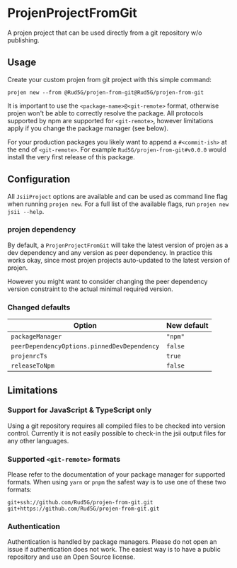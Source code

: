 # ProjenProjectFromGit

A projen project that can be used directly from a git repository w/o publishing.

## Usage

Create your custom projen from git project with this simple command:

```console
projen new --from @Rud5G/projen-from-git@Rud5G/projen-from-git
```

It is important to use the `<package-name>@<git-remote>` format, otherwise projen won't be able to correctly resolve the package.
All protocols supported by npm are supported for `<git-remote>`, however limitations apply if you change the package manager (see below).

For your production packages you likely want to append a `#<commit-ish>` at the end of `<git-remote>`.
For example `Rud5G/projen-from-git#v0.0.0` would install the very first release of this package.

## Configuration

All `JsiiProject` options are available and can be used as command line flag when running `projen new`.
For a full list of the available flags, run `projen new jsii --help`.

### projen dependency

By default, a `ProjenProjectFromGit` will take the latest version of projen as a dev dependency and any version as peer dependency.
In practice this works okay, since most projen projects auto-updated to the latest version of projen.

However you might want to consider changing the peer dependency version constraint to the actual minimal required version.

### Changed defaults

| Option                                      | New default |
|---------------------------------------------|-------------|
| `packageManager`                            | `"npm"`     |
| `peerDependencyOptions.pinnedDevDependency` | `false`     |
| `projenrcTs`                                | `true`      |
| `releaseToNpm`                              | `false`     |

## Limitations

### Support for JavaScript & TypeScript only

Using a git repository requires all compiled files to be checked into version control.
Currently it is not easily possible to check-in the jsii output files for any other languages.

### Supported `<git-remote>` formats

Please refer to the documentation of your package manager for supported formats.
When using `yarn` or `pnpm` the safest way is to use one of these two formats:

```console
git+ssh://github.com/Rud5G/projen-from-git.git
git+https://github.com/Rud5G/projen-from-git.git
```

### Authentication

Authentication is handled by package managers.
Please do not open an issue if authentication does not work.
The easiest way is to have a public repository and use an Open Source license.
